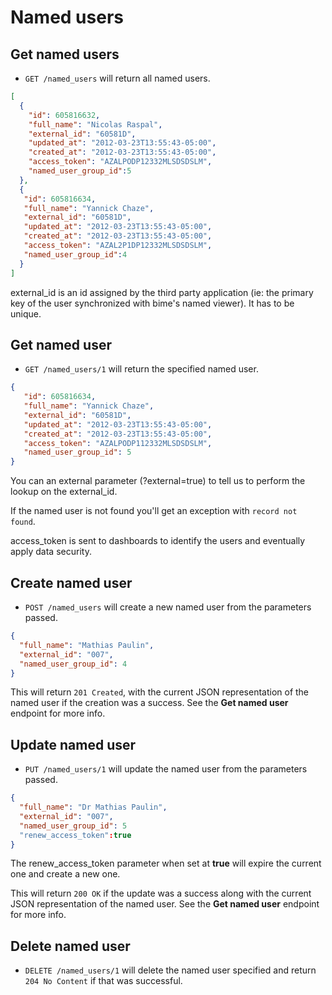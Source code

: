 Named users
===========

Get named users
---------------

* `GET /named_users` will return all named users.

```json
[
  {
    "id": 605816632,
    "full_name": "Nicolas Raspal",
    "external_id": "60581D",
    "updated_at": "2012-03-23T13:55:43-05:00",
	"created_at": "2012-03-23T13:55:43-05:00",
    "access_token": "AZALPODP12332MLSDSDSLM",
	"named_user_group_id":5
  },
  {
   "id": 605816634,
   "full_name": "Yannick Chaze",
   "external_id": "60581D",
   "updated_at": "2012-03-23T13:55:43-05:00",
   "created_at": "2012-03-23T13:55:43-05:00",
   "access_token": "AZAL2P1DP12332MLSDSDSLM",
   "named_user_group_id":4
  }
]
```
external_id is an id assigned by the third party application (ie: the primary key of the user synchronized with bime's named viewer). It has to be unique.  


Get named user
--------------

* `GET /named_users/1` will return the specified named user.

```json
{
   "id": 605816634,
   "full_name": "Yannick Chaze",
   "external_id": "60581D",
   "updated_at": "2012-03-23T13:55:43-05:00",
   "created_at": "2012-03-23T13:55:43-05:00",
   "access_token": "AZALPODP112332MLSDSDSLM",
   "named_user_group_id": 5
}
```
You can an external parameter (?external=true) to tell us to perform the lookup on the external_id.

If the named user is not found you'll get an exception with `record not found`.

access_token is sent to dashboards to identify the users and eventually apply data security.

Create named user
-----------------

* `POST /named_users` will create a new named user from the parameters passed.

```json
{
  "full_name": "Mathias Paulin",
  "external_id": "007",
  "named_user_group_id": 4
}
```

This will return `201 Created`, with the current JSON representation of the named user if the creation was a success. See the **Get named user** endpoint for more info. 


Update named user
-----------------

* `PUT /named_users/1` will update the named user from the parameters passed.

```json
{
  "full_name": "Dr Mathias Paulin",
  "external_id": "007",
  "named_user_group_id": 5
  "renew_access_token":true
}
```
The renew_access_token parameter when set at **true** will expire the current one and create a new one.

This will return `200 OK` if the update was a success along with the current JSON representation of the named user. See the **Get named user** endpoint for more info.


Delete named user
-----------------

* `DELETE /named_users/1` will delete the named user specified and return `204 No Content` if that was successful.